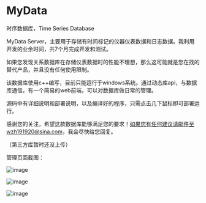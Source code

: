# MyData
时序数据库，Time Series Database

MyData Server，主要用于存储有时间标记的仪器仪表数据和日志数据。我利用开发的业余时间，共7个月完成开发和测试。

如果您发现关系数据库在存储仪表数据时的性能不理想，那么这可能就是您在找的替代产品，并且没有任何使用限制。

该数据库使用c++编写，目前只能运行于windows系统。通过动态库api，与数据库通信。有一个简易的web前端，可以对数据库做日常的管理。

源码中有详细说明和部署说明，以及编译好的程序，只需点击几下鼠标即可部署运行。

感谢您的关注，希望这款数据库能够满足您的要求！如果您有任何建议请邮件至wzh191920@sina.com，我会尽快给您回复。

（第三方库暂时还没上传）

管理页面截图：

![image](https://github.com/wzh191920/MyData/blob/master/screenshots/1.JPG)

![image](https://github.com/wzh191920/MyData/blob/master/screenshots/3.JPG)

![image](https://github.com/wzh191920/MyData/blob/master/screenshots/2.JPG)
